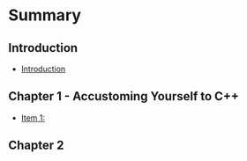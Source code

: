 # Summary

## Introduction

* [Introduction](README.md)

## Chapter 1 - Accustoming Yourself to C++

* [Item 1:](chapter-1/item-1.md)

## Chapter 2

